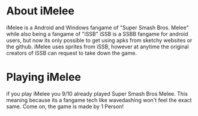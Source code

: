 # About iMelee
iMelee is a Android and Windows fangame of "Super Smash Bros. Melee" while also being a fangame of "iSSB"
iSSB is a SSBB fangame for android users, but now its only possible to get using apks from sketchy websites or the github.
iMelee uses sprites from iSSB, however at anytime the original creators of iSSB can request to take down the game.

# Playing iMelee
if you play iMelee you 9/10 already played Super Smash Bros Melee. This meaning because its a fangame tech like wavedashing won't feel the exact same. Come on, the game is made by 1 Person!
